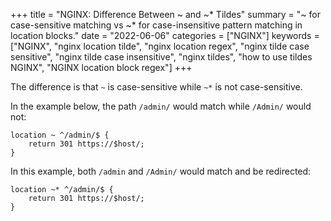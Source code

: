 +++
title = "NGINX: Difference Between ~ and ~* Tildes"
summary = "~ for case-sensitive matching vs ~* for case-insensitive pattern matching in location blocks."
date = "2022-06-06"
categories = ["NGINX"]
keywords = ["NGINX", "nginx location tilde", "nginx location regex", "nginx tilde case sensitive", "nginx tilde case insensitive", "nginx tildes", "how to use tildes NGINX", "NGINX location block regex"]
+++

The difference is that `~` is case-sensitive while `~*` is not case-sensitive.

In the example below, the path `/admin/` would match while `/Admin/` would not:

```nginx
location ~ ^/admin/$ {
    return 301 https://$host/;
}
```

In this example, both `/admin` and `/Admin/` would match and be redirected:

```nginx
location ~* ^/admin/$ {
    return 301 https://$host/;
}
```
